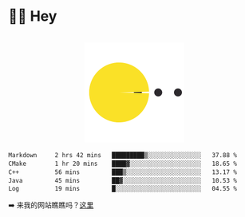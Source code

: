 
# 👋🏻 Hey
<div align="center">
	<br>
	<img src="https://raw.githubusercontent.com/Aniket965/Aniket965/master/pacman.svg?sanitize=true" width="200" height="200">
	<br>
</div>

<!--START_SECTION:waka-->

```txt
Markdown     2 hrs 42 mins   █████████▒░░░░░░░░░░░░░░░   37.88 %
CMake        1 hr 20 mins    ████▓░░░░░░░░░░░░░░░░░░░░   18.65 %
C++          56 mins         ███▒░░░░░░░░░░░░░░░░░░░░░   13.17 %
Java         45 mins         ██▓░░░░░░░░░░░░░░░░░░░░░░   10.53 %
Log          19 mins         █░░░░░░░░░░░░░░░░░░░░░░░░   04.55 %
```

<!--END_SECTION:waka-->

 ➡️  来我的网站瞧瞧吗？[这里](https://www.shaolongfei.com)

